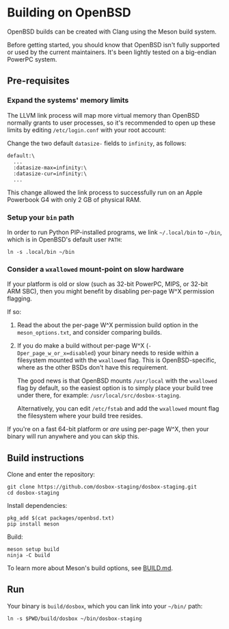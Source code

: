 # Building on OpenBSD

OpenBSD builds can be created with Clang using the Meson build system.

Before getting started, you should know that OpenBSD isn't fully supported or
used by the current maintainers. It's been lightly tested on a big-endian
PowerPC system.

## Pre-requisites

### Expand the systems' memory limits

The LLVM link process will map more virtual memory than OpenBSD normally grants
to user processes, so it's recommended to open up these limits by editing
`/etc/login.conf` with your root account:

Change the two default `datasize-` fields to `infinity`, as follows:

```
default:\
  ...
  :datasize-max=infinity:\
  :datasize-cur=infinity:\
  ...
```

This change allowed the link process to successfully run on an Apple Powerbook
G4 with only 2 GB of physical RAM.

### Setup your `bin` path

In order to run Python PIP-installed programs, we link `~/.local/bin` to
`~/bin`, which is in OpenBSD's default user `PATH`:

``` shell
ln -s .local/bin ~/bin
```

### Consider a `wxallowed` mount-point on slow hardware

If your platform is old or slow (such as 32-bit PowerPC, MIPS, or
32-bit ARM SBC), then you might benefit by disabling per-page W^X
permission flagging.

If so:

 1) Read the about the per-page W^X permission build option in the
    `meson_options.txt`, and consider comparing builds.

 2) If you do make a build without per-page W^X (`-Dper_page_w_or_x=disabled`)
    your binary needs to reside within a filesystem mounted with the
    `wxallowed` flag. This is OpenBSD-specific, where as the other BSDs
    don't have this requirement.

    The good news is that OpenBSD mounts `/usr/local` with the `wxallowed`
    flag by default, so the easiest option is to simply place your
    build tree under there, for example: `/usr/local/src/dosbox-staging`.

    Alternatively, you can edit `/etc/fstab` and add the `wxallowed`
    mount flag the filesystem where your build tree resides.

If you're on a fast 64-bit platform or _are_ using per-page W^X, then
your binary will run anywhere and you can skip this.


## Build instructions

Clone and enter the repository:

``` shell
git clone https://github.com/dosbox-staging/dosbox-staging.git
cd dosbox-staging
```

Install dependencies:

``` shell
pkg_add $(cat packages/openbsd.txt)
pip install meson
```

Build:

``` shell
meson setup build
ninja -C build
```

To learn more about Meson's build options, see [BUILD.md](/BUILD.md).

## Run

Your binary is `build/dosbox`, which you can link into your `~/bin/` path:

```shell
ln -s $PWD/build/dosbox ~/bin/dosbox-staging
```
